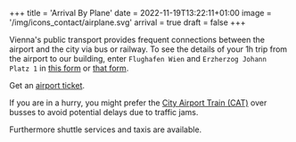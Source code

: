 +++
title = 'Arrival By Plane'
date = 2022-11-19T13:22:11+01:00
image = '/img/icons_contact/airplane.svg'
arrival = true
draft = false 
+++


Vienna's public transport provides frequent connections between the airport and the city via bus or railway.
To see the details of your 1h trip from the airport to our building, enter `Flughafen Wien` and `Erzherzog Johann Platz 1` in [this form](https://www.wienerlinien.at/web/wl-en/journey) or [that form](https://anachb.vor.at/).

Get an [airport ticket](https://www.wienerlinien.at/web/wl-en/airport-transfer).

If you are in a hurry, you might prefer the [City Airport Train (CAT)](https://www.wienerlinien.at/web/wl-en/information) over busses to avoid potential delays due to traffic jams.

Furthermore shuttle services and taxis are available.